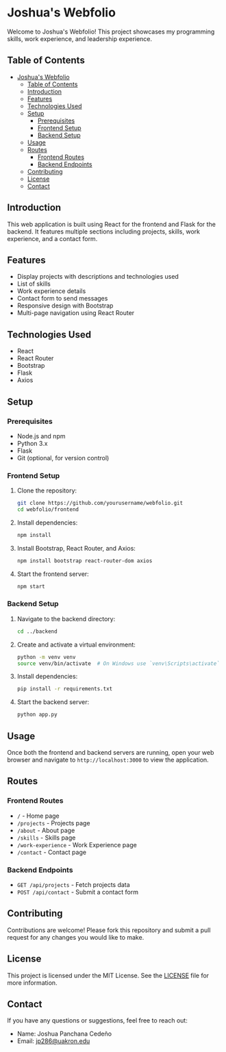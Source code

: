 # Joshua's Webfolio

Welcome to Joshua's Webfolio! This project showcases my programming skills, work experience, and leadership experience.

## Table of Contents

- [Joshua's Webfolio](#joshuas-webfolio)
  - [Table of Contents](#table-of-contents)
  - [Introduction](#introduction)
  - [Features](#features)
  - [Technologies Used](#technologies-used)
  - [Setup](#setup)
    - [Prerequisites](#prerequisites)
    - [Frontend Setup](#frontend-setup)
    - [Backend Setup](#backend-setup)
  - [Usage](#usage)
  - [Routes](#routes)
    - [Frontend Routes](#frontend-routes)
    - [Backend Endpoints](#backend-endpoints)
  - [Contributing](#contributing)
  - [License](#license)
  - [Contact](#contact)

## Introduction

This web application is built using React for the frontend and Flask for the backend. It features multiple sections including projects, skills, work experience, and a contact form.

## Features

- Display projects with descriptions and technologies used
- List of skills
- Work experience details
- Contact form to send messages
- Responsive design with Bootstrap
- Multi-page navigation using React Router

## Technologies Used

- React
- React Router
- Bootstrap
- Flask
- Axios

## Setup

### Prerequisites

- Node.js and npm
- Python 3.x
- Flask
- Git (optional, for version control)

### Frontend Setup

1. Clone the repository:
    ```sh
    git clone https://github.com/yourusername/webfolio.git
    cd webfolio/frontend
    ```

2. Install dependencies:
    ```sh
    npm install
    ```

3. Install Bootstrap, React Router, and Axios:
    ```sh
    npm install bootstrap react-router-dom axios
    ```

4. Start the frontend server:
    ```sh
    npm start
    ```

### Backend Setup

1. Navigate to the backend directory:
    ```sh
    cd ../backend
    ```

2. Create and activate a virtual environment:
    ```sh
    python -m venv venv
    source venv/bin/activate  # On Windows use `venv\Scripts\activate`
    ```

3. Install dependencies:
    ```sh
    pip install -r requirements.txt
    ```

4. Start the backend server:
    ```sh
    python app.py
    ```

## Usage

Once both the frontend and backend servers are running, open your web browser and navigate to `http://localhost:3000` to view the application.

## Routes

### Frontend Routes

- `/` - Home page
- `/projects` - Projects page
- `/about` - About page
- `/skills` - Skills page
- `/work-experience` - Work Experience page
- `/contact` - Contact page

### Backend Endpoints

- `GET /api/projects` - Fetch projects data
- `POST /api/contact` - Submit a contact form

## Contributing

Contributions are welcome! Please fork this repository and submit a pull request for any changes you would like to make.

## License

This project is licensed under the MIT License. See the [LICENSE](LICENSE) file for more information.

## Contact

If you have any questions or suggestions, feel free to reach out:

- Name: Joshua Panchana Cedeño
- Email: jp286@uakron.edu


